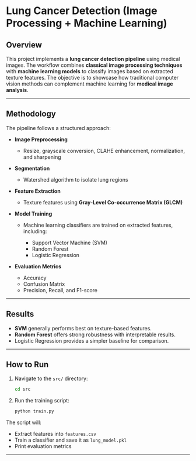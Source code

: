 # Lung Cancer Detection (Image Processing + Machine Learning)

##  Overview

This project implements a **lung cancer detection pipeline** using medical images.
The workflow combines **classical image processing techniques** with **machine learning models** to classify images based on extracted texture features.
The objective is to showcase how traditional computer vision methods can complement machine learning for **medical image analysis**.

---

##  Methodology

The pipeline follows a structured approach:

* **Image Preprocessing**

  * Resize, grayscale conversion, CLAHE enhancement, normalization, and sharpening

* **Segmentation**

  * Watershed algorithm to isolate lung regions

* **Feature Extraction**

  * Texture features using **Gray-Level Co-occurrence Matrix (GLCM)**

* **Model Training**

  * Machine learning classifiers are trained on extracted features, including:

    * Support Vector Machine (SVM)
    * Random Forest
    * Logistic Regression

* **Evaluation Metrics**

  * Accuracy
  * Confusion Matrix
  * Precision, Recall, and F1-score

---

##  Results

* **SVM** generally performs best on texture-based features.
* **Random Forest** offers strong robustness with interpretable results.
* Logistic Regression provides a simpler baseline for comparison.

---

##  How to Run

1. Navigate to the `src/` directory:

   ```bash
   cd src
   ```

2. Run the training script:

   ```bash
   python train.py
   ```

 The script will:

* Extract features into `features.csv`
* Train a classifier and save it as `lung_model.pkl`
* Print evaluation metrics

---




